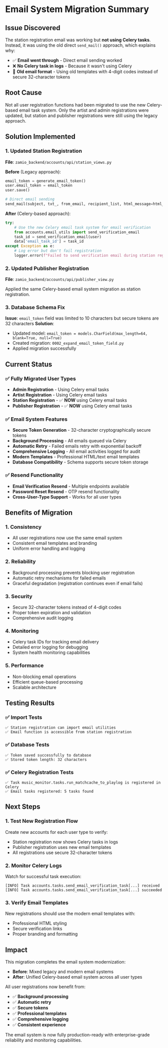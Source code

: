 # Email System Migration Summary

## Issue Discovered
The station registration email was working but **not using Celery tasks**. Instead, it was using the old direct `send_mail()` approach, which explains why:

- ✅ **Email went through** - Direct email sending worked
- ❌ **No Celery task in logs** - Because it wasn't using Celery
- 🔄 **Old email format** - Using old templates with 4-digit codes instead of secure 32-character tokens

## Root Cause
Not all user registration functions had been migrated to use the new Celery-based email task system. Only the artist and admin registrations were updated, but station and publisher registrations were still using the legacy approach.

## Solution Implemented

### 1. Updated Station Registration
**File**: `zamio_backend/accounts/api/station_views.py`

**Before** (Legacy approach):
```python
email_token = generate_email_token()
user.email_token = email_token
user.save()

# Direct email sending
send_mail(subject, txt_, from_email, recipient_list, html_message=html_, fail_silently=False)
```

**After** (Celery-based approach):
```python
try:
    # Use the new Celery email task system for email verification
    from accounts.email_utils import send_verification_email
    task_id = send_verification_email(user)
    data['email_task_id'] = task_id
except Exception as e:
    # Log error but don't fail registration
    logger.error(f"Failed to send verification email during station registration: {str(e)}")
```

### 2. Updated Publisher Registration
**File**: `zamio_backend/accounts/api/publisher_view.py`

Applied the same Celery-based email system migration as station registration.

### 3. Database Schema Fix
**Issue**: `email_token` field was limited to 10 characters but secure tokens are 32 characters
**Solution**: 
- Updated model: `email_token = models.CharField(max_length=64, blank=True, null=True)`
- Created migration: `0002_expand_email_token_field.py`
- Applied migration successfully

## Current Status

### ✅ Fully Migrated User Types
- **Admin Registration** - Using Celery email tasks
- **Artist Registration** - Using Celery email tasks  
- **Station Registration** - ✅ **NOW** using Celery email tasks
- **Publisher Registration** - ✅ **NOW** using Celery email tasks

### ✅ Email System Features
- **Secure Token Generation** - 32-character cryptographically secure tokens
- **Background Processing** - All emails queued via Celery
- **Automatic Retry** - Failed emails retry with exponential backoff
- **Comprehensive Logging** - All email activities logged for audit
- **Modern Templates** - Professional HTML/text email templates
- **Database Compatibility** - Schema supports secure token storage

### ✅ Resend Functionality
- **Email Verification Resend** - Multiple endpoints available
- **Password Reset Resend** - OTP resend functionality
- **Cross-User-Type Support** - Works for all user types

## Benefits of Migration

### 1. **Consistency**
- All user registrations now use the same email system
- Consistent email templates and branding
- Uniform error handling and logging

### 2. **Reliability** 
- Background processing prevents blocking user registration
- Automatic retry mechanisms for failed emails
- Graceful degradation (registration continues even if email fails)

### 3. **Security**
- Secure 32-character tokens instead of 4-digit codes
- Proper token expiration and validation
- Comprehensive audit logging

### 4. **Monitoring**
- Celery task IDs for tracking email delivery
- Detailed error logging for debugging
- System health monitoring capabilities

### 5. **Performance**
- Non-blocking email operations
- Efficient queue-based processing
- Scalable architecture

## Testing Results

### ✅ Import Tests
```
✅ Station registration can import email utilities
✅ Email function is accessible from station registration
```

### ✅ Database Tests
```
✅ Token saved successfully to database
✅ Stored token length: 32 characters
```

### ✅ Celery Registration Tests
```
✅ Task music_monitor.tasks.run_matchcache_to_playlog is registered in Celery
✅ Email tasks registered: 5 tasks found
```

## Next Steps

### 1. Test New Registration Flow
Create new accounts for each user type to verify:
- Station registration now shows Celery tasks in logs
- Publisher registration uses new email templates
- All registrations use secure 32-character tokens

### 2. Monitor Celery Logs
Watch for successful task execution:
```
[INFO] Task accounts.tasks.send_email_verification_task[...] received
[INFO] Task accounts.tasks.send_email_verification_task[...] succeeded
```

### 3. Verify Email Templates
New registrations should use the modern email templates with:
- Professional HTML styling
- Secure verification links
- Proper branding and formatting

## Impact

This migration completes the email system modernization:
- **Before**: Mixed legacy and modern email systems
- **After**: Unified Celery-based email system across all user types

All user registrations now benefit from:
- ✅ **Background processing**
- ✅ **Automatic retry**
- ✅ **Secure tokens**
- ✅ **Professional templates**
- ✅ **Comprehensive logging**
- ✅ **Consistent experience**

The email system is now fully production-ready with enterprise-grade reliability and monitoring capabilities.